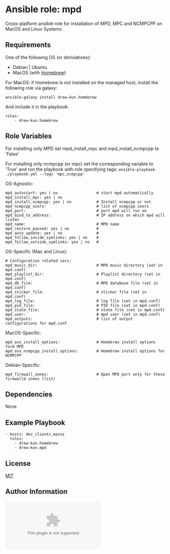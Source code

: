 Ansible role: mpd
=========

Cross-platform ansible role for installation of MPD, MPC and NCMPCPP on MacOS and Linux Systems

Requirements
------------

One of the following OS (or deriviatives):
 - Debian | Ubuntu
 - MacOS (with [Homebrew][homebrew])

For MacOS:
if Homebrew is not installed on the managed host, install the following role via galaxy:

    ansible-galaxy install drew-kun.homebrew

 And include it in the playbook:

    roles:
        - drew-kun.homebrew

Role Variables
--------------

For installing only MPD set mpd_install_mpc and mpd_install_ncmpcpp to 'False'

For installing only ncmpcpp (or mpc) set the corresponding variable to 'True' and
run the playbook with role specifying tags:
    `ansible-playbook ./playbook.yml --tags 'mpc,ncmpcpp'`

OS-Agnostic:

    mpd_autostart: yes | no                 # start mpd automatically
    mpd_install_mpc: yes | no
    mpd_install_ncmpcpp: yes | no           # Install ncmpcpp or not
    mpd_ncmpcpp_users:                      # list of ncmpcpp users
    mpd_port:                               # port mpd will run on
    mpd_bind_to_address:                    # IP address on which mpd will listen
    mpd_name:                               # MPD name
    mpd_restore_paused: yes | no            #
    mpd_auto_update: yes | no               #
    mpd_follow_inside_symlinks: yes | no    #
    mpd_follow_outside_symlinks: yes | no   #

OS-Specific (Mac and Linux):

    # Configuration related vars:
    mpd_music_dir:                          # MPD music directory (set in mpd.conf)
    mpd_playlist_dir:                       # Playlist directory (set in mpd.conf)
    mpd_db_file:                            # MPD database file (set in mpd.conf)
    mpd_sticker_file:                       # sticker file (set in mpd.conf)
    mpd_log_file:                           # log file (set in mpd.conf)
    mpd_pid_file:                           # PID file (set in mpd.conf)
    mpd_state_file:                         # state file (set in mpd.conf)
    mpd_user:                               # mpd user (set in mpd.conf)
    mpd_outputs:                            # list of output configurations for mpd.conf

MacOS-Specific:

    mpd_osx_install_options:                # Homebrew install options form MPD
    mpd_osx_ncmpcpp_install_options:        # Homebrew install options for NCMPCPP

Debian-Specific:

    mpd_firewall_zones:                     # Open MPD port only for these firewalld zones (list)

Dependencies
------------

None

Example Playbook
----------------

    - hosts: dev_clients_macos
      roles:
        - drew-kun.homebrew
        - drew-kun.mpd

License
-------

[MIT][mit-link]

Author Information
------------------

![Andrew Shagayev](drewshg@gmail.com)

[role-badge]: https://img.shields.io/badge/role-drew--kun.mpd-green.svg
[galaxy-link]: https://galaxy.ansible.com/drew-kun/mpd/
[mit-badge]: https://img.shields.io/badge/license-MIT-blue.svg
[mit-link]: https://raw.githubusercontent.com/drew-kun/ansible-mpd/master/LICENSE
[homebrew]: http://brew.sh/
